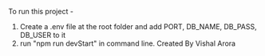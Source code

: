 To run this project - 
1. Create a .env file at the root folder and add PORT, DB_NAME, DB_PASS, DB_USER to it
2. run "npm run devStart" in command line.
Created By Vishal Arora 
